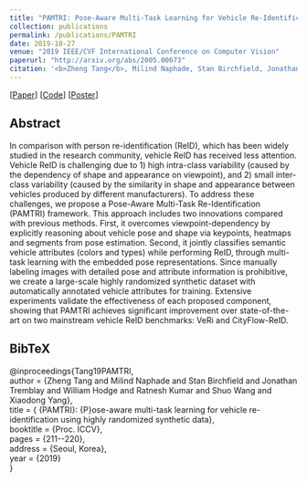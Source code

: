 ```yaml
---
title: "PAMTRI: Pose-Aware Multi-Task Learning for Vehicle Re-Identification Using Highly Randomized Synthetic Data"
collection: publications
permalink: /publications/PAMTRI
date: 2019-10-27
venue: "2019 IEEE/CVF International Conference on Computer Vision"
paperurl: "http://arxiv.org/abs/2005.00673"
citation: '<b>Zheng Tang</b>, Milind Naphade, Stan Birchfield, Jonathan Tremblay, William Hodge, Ratnesh Kumar, Shuo Wang and Xiaodong Yang. "PAMTRI: Pose-Aware Multi-Task Learning for Vehicle Re-Identification Using Highly Randomized Synthetic Data". <i>Proceedings of 2019 IEEE/CVF International Conference on Computer Vision (ICCV 2019)</i>. pp. 211-220. 2019.'
---
```


[<a href="http://arxiv.org/abs/2005.00673">Paper</a>]
[<a href="https://github.com/NVlabs/PAMTRI">Code</a>]
[<a href="https://zhengthomastang.github.io/files/PAMTRI_poster.png">Poster</a>]

## Abstract
In comparison with person re-identification (ReID), which has been widely studied in the research community, vehicle ReID has received less attention. Vehicle ReID is challenging due to 1) high intra-class variability (caused by the dependency of shape and appearance on viewpoint), and 2) small inter-class variability (caused by the similarity in shape and appearance between vehicles produced by different manufacturers). To address these challenges, we propose a Pose-Aware Multi-Task Re-Identification (PAMTRI) framework. This approach includes two innovations compared with previous methods. First, it overcomes viewpoint-dependency by explicitly reasoning about vehicle pose and shape via keypoints, heatmaps and segments from pose estimation. Second, it jointly classifies semantic vehicle attributes (colors and types) while performing ReID, through multi-task learning with the embedded pose representations. Since manually labeling images with detailed pose and attribute information is prohibitive, we create a large-scale highly randomized synthetic dataset with automatically annotated vehicle attributes for training. Extensive experiments validate the effectiveness of each proposed component, showing that PAMTRI achieves significant improvement over state-of-the-art on two mainstream vehicle ReID benchmarks: VeRi and CityFlow-ReID.

## BibTeX
@inproceedings{Tang19PAMTRI,  
author = {Zheng Tang and Milind Naphade and Stan Birchfield and Jonathan Tremblay and William Hodge and Ratnesh Kumar and Shuo Wang and Xiaodong Yang},  
title = { {PAMTRI}: {P}ose-aware multi-task learning for vehicle re-identification using highly randomized synthetic data},  
booktitle = {Proc. ICCV},  
pages = {211--220},  
address = {Seoul, Korea},  
year = {2019}  
}
